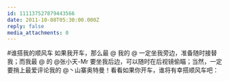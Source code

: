 ```yaml
---
id: 111137527879443566
date: 2011-10-08T05:30:00.000Z
reply: false
media_attachments: 0
---
```


#谁搭我的顺风车 如果我开车，那么最 @ 我的 @ 一定坐我旁边，准备随时接替我；而我最 @ 的 @张小天-Mr 要坐我后边，可以随时在后视镜偷瞄；当然，一定要捎上最爱评论我的 @丶山寨奥特曼！看看如果你开车，谁将有幸搭顺风车吧： ​​​​

